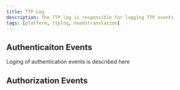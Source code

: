 ```yaml
---
title: TTP Log
description: The TTP log is responsible for logging TTP events
tags: [platform, ttplog, needstranslation]
---
```



## Authenticaiton Events

Loging of authentication events is described here




## Authorization Events

